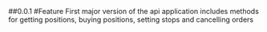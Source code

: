 ##0.0.1
#Feature
First major version of the api application includes methods for getting positions, buying positions, setting stops and cancelling orders
